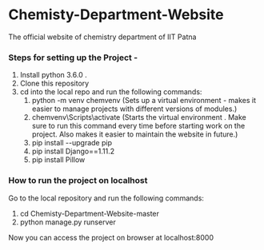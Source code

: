 # Chemisty-Department-Website
The official website of chemistry department of IIT Patna

### Steps for setting up the Project - 
1. Install python 3.6.0 .
1. Clone this repository
1. cd into the local repo and run the following commands:
   1. python -m venv chemvenv   (Sets up a virtual environment - makes it easier to manage projects with different versions of modules.)
   1. chemvenv\Scripts\activate (Starts the virtual environment . Make sure to run this command every time before starting work on the project. Also makes it easier to maintain the website in future.)
   1. pip install --upgrade pip
   1. pip install Django==1.11.2
   1. pip install Pillow
   
### How to run the project on localhost

Go to the local repository and run the following commands:
   1. cd Chemisty-Department-Website-master
   1. python manage.py runserver

Now you can access the project on browser at localhost:8000
